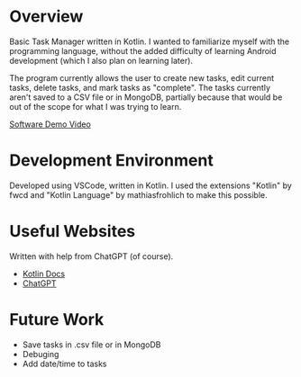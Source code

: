 # Overview

Basic Task Manager written in Kotlin. I wanted to familiarize myself with the programming language, without the added difficulty of learning Android development (which I also plan on learning later).

The program currently allows the user to create new tasks, edit current tasks, delete tasks, and mark tasks as "complete". The tasks currently aren't saved to a CSV file or in MongoDB, partially because that would be out of the scope for what I was trying to learn.

[Software Demo Video](http://youtube.link.goes.here)

# Development Environment

Developed using VSCode, written in Kotlin. I used the extensions "Kotlin" by fwcd and "Kotlin Language" by mathiasfrohlich to make this possible.

# Useful Websites

Written with help from ChatGPT (of course).

- [Kotlin Docs](https://kotlinlang.org/)
- [ChatGPT](https://chat.openai.com)

# Future Work

- Save tasks in .csv file or in MongoDB
- Debuging
- Add date/time to tasks
